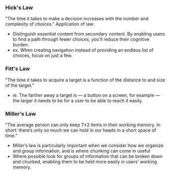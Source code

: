 
### Hick's Law
"The time it takes to make a decision increases with the number and complexity of choices."
Application of law:
- Distinguish essential content from secondary content. By enabling users to find a path through fewer choices, you’ll reduce their cognitive burden.
- ex. When creating navigation instead of providing an endless list of choices, focus on just a few.

### Fitt's Law
"The time it takes to acquire a target is a function of the distance to and size of the target."
- ie. The farther away a target is — a button on a screen, for example — the larger it needs to be for a user to be able to reach it easily.

### Miller's Law
"The average person can only keep 7±2  items in their working memory. In short: there’s only so much we can hold in our heads in a short space of time."
- Miller’s law is particularly important when we consider how we organize and group information, and is where chunking can come in useful
- Where possible look for groups of information that can be broken down and chunked, enabling them to be held more easily in users’ working memory.


